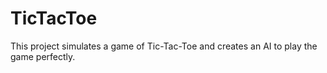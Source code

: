 # TicTacToe
This project simulates a game of Tic-Tac-Toe and creates an AI to play the game perfectly.
